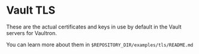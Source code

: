 # Vault TLS

These are the actual certificates and keys in use by default in the Vault servers for Vaultron.

You can learn more about them in `$REPOSITORY_DIR/examples/tls/README.md`
